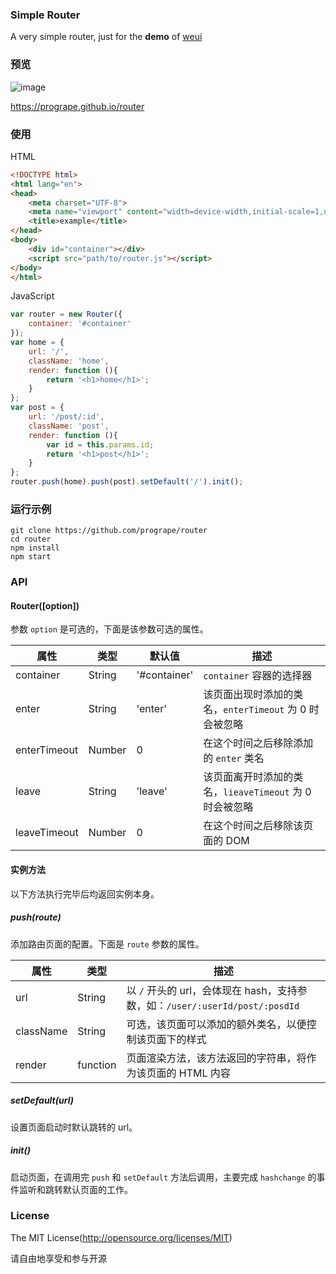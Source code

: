 ### Simple Router

A very simple router, just for the **demo** of [weui](https://github.com/weui/weui)

### 预览

![image](https://cloud.githubusercontent.com/assets/4652816/14374852/6cc83df2-fd8d-11e5-8721-097136667f89.png)

https://progrape.github.io/router

### 使用

HTML

```html
<!DOCTYPE html>
<html lang="en">
<head>
    <meta charset="UTF-8">
    <meta name="viewport" content="width=device-width,initial-scale=1,user-scalable=0">
    <title>example</title>
</head>
<body>
    <div id="container"></div>
    <script src="path/to/router.js"></script>
</body>
</html>
```

JavaScript

```javascript
var router = new Router({
    container: '#container'
});
var home = {
    url: '/',
    className: 'home',
    render: function (){
        return '<h1>home</h1>';
    }
};
var post = {
    url: '/post/:id',
    className: 'post',
    render: function (){
        var id = this.params.id;
        return '<h1>post</h1>';
    }
};
router.push(home).push(post).setDefault('/').init();
```

### 运行示例

```shell
git clone https://github.com/progrape/router
cd router
npm install
npm start
```

### API

#### Router([option])

参数 `option` 是可选的，下面是该参数可选的属性。

|属性       |类型   |默认值        |描述|
|--------       |---    |---            |---
|container      |String |'#container'   | `container` 容器的选择器
|enter          |String |'enter'        | 该页面出现时添加的类名，`enterTimeout` 为 0 时会被忽略
|enterTimeout   |Number |0              | 在这个时间之后移除添加的 `enter` 类名
|leave          |String |'leave'        | 该页面离开时添加的类名，`lieaveTimeout` 为 0 时会被忽略
|leaveTimeout   |Number |0              | 在这个时间之后移除该页面的 DOM


#### 实例方法

以下方法执行完毕后均返回实例本身。

##### push(route)

添加路由页面的配置。下面是 `route` 参数的属性。


|属性       |类型   |描述
|-----------|-------|---
|url        |String | 以 `/` 开头的 url，会体现在 hash，支持参数，如：`/user/:userId/post/:posdId`
|className  |String | 可选，该页面可以添加的额外类名，以便控制该页面下的样式
|render     |function| 页面渲染方法，该方法返回的字符串，将作为该页面的 HTML 内容

##### setDefault(url)

设置页面启动时默认跳转的 url。

##### init()

启动页面，在调用完 `push` 和 `setDefault` 方法后调用，主要完成 `hashchange` 的事件监听和跳转默认页面的工作。

### License

The MIT License(http://opensource.org/licenses/MIT)

请自由地享受和参与开源
